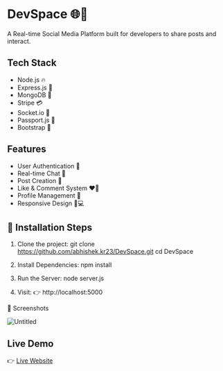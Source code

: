 # DevSpace 🌐💬

A Real-time Social Media Platform built for developers to share posts and interact.

## Tech Stack
- Node.js 🔥
- Express.js 🚀
- MongoDB 🍃
- Stripe 💳
- Socket.io 💬
- Passport.js 🔐
- Bootstrap 🎨

## Features
- User Authentication 🔑
- Real-time Chat 💬
- Post Creation 📝
- Like & Comment System ❤️💬
- Profile Management 👤
- Responsive Design 📱💻


## 🚀 Installation Steps
1. Clone the project:
git clone https://github.com/abhishek.kr23/DevSpace.git
cd DevSpace


2. Install Dependencies:
npm install

3. Run the Server:
node server.js

4. Visit:
👉 http://localhost:5000


🎯 Screenshots

![Untitled](https://github.com/user-attachments/assets/4c11de68-2058-41fa-aad5-c631add17250)


## Live Demo
👉 [Live Website](https://devspace-tp01.onrender.com/)
